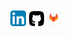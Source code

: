 <div align="center" class="social" style="margin: 10px">
 <a href="https://www.linkedin.com/in/phrosso/"><img src="/resources/linkedin.svg" alt="@phrosso no Linkedin.com" width="25"/></a>  
 <a href="https://github.com/PedrooHR"><img src="/resources/github.svg" alt="@PedrooHR no Github.com" width="25"/></a> 
 <a href="https://gitlab.com/phrosso"><img src="/resources/gitlab.svg" alt="@phrosso no Gitlab.com" width="25"/></a> 
<div>